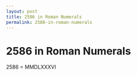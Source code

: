 ```yaml
---
layout: post
title: 2586 in Roman Numerals
permalink: 2586-in-roman-numerals
---
```


# 2586 in Roman Numerals

2586 = MMDLXXXVI
